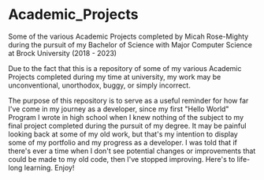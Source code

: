# Academic_Projects
 Some of the various Academic Projects completed by Micah Rose-Mighty during the pursuit of my Bachelor of Science with Major Computer Science at Brock University (2018 - 2023)

Due to the fact that this is a repository of some of my various Academic Projects completed during my time at university, my work may be unconventional, unorthodox, buggy, or simply incorrect.

The purpose of this repository is to serve as a useful reminder for how far I've come in my journey as a developer, since my first "Hello World" Program I wrote in high school when I knew nothing of the subject to my final project completed during the pursuit of my degree. It may be painful looking back at some of my old work, but that's my intention to display some of my portfolio and my progress as a developer. I was told that if there's ever a time when I don't see potential changes or improvements that could be made to my old code, then I've stopped improving. Here's to life-long learning. Enjoy!
